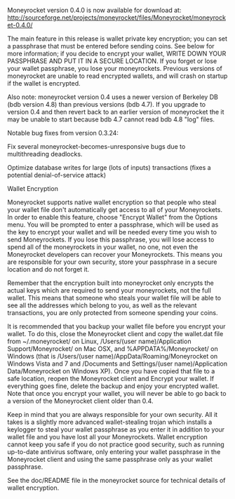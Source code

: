 Moneyrocket version 0.4.0 is now available for download at:
http://sourceforge.net/projects/moneyrocket/files/Moneyrocket/moneyrocket-0.4.0/

The main feature in this release is wallet private key encryption;
you can set a passphrase that must be entered before sending coins.
See below for more information; if you decide to encrypt your wallet,
WRITE DOWN YOUR PASSPHRASE AND PUT IT IN A SECURE LOCATION. If you
forget or lose your wallet passphrase, you lose your moneyrockets.
Previous versions of moneyrocket are unable to read encrypted wallets,
and will crash on startup if the wallet is encrypted.

Also note: moneyrocket version 0.4 uses a newer version of Berkeley DB
(bdb version 4.8) than previous versions (bdb 4.7). If you upgrade
to version 0.4 and then revert back to an earlier version of moneyrocket
the it may be unable to start because bdb 4.7 cannot read bdb 4.8
"log" files.


Notable bug fixes from version 0.3.24:

Fix several moneyrocket-becomes-unresponsive bugs due to multithreading
deadlocks.

Optimize database writes for large (lots of inputs) transactions
(fixes a potential denial-of-service attack)


Wallet Encryption

Moneyrocket supports native wallet encryption so that people who steal your
wallet file don't automatically get access to all of your Moneyrockets.
In order to enable this feature, choose "Encrypt Wallet" from the
Options menu.  You will be prompted to enter a passphrase, which
will be used as the key to encrypt your wallet and will be needed
every time you wish to send Moneyrockets.  If you lose this passphrase,
you will lose access to spend all of the moneyrockets in your wallet,
no one, not even the Moneyrocket developers can recover your Moneyrockets.
This means you are responsible for your own security, store your
passphrase in a secure location and do not forget it.

Remember that the encryption built into moneyrocket only encrypts the
actual keys which are required to send your moneyrockets, not the full
wallet.  This means that someone who steals your wallet file will
be able to see all the addresses which belong to you, as well as the
relevant transactions, you are only protected from someone spending
your coins.

It is recommended that you backup your wallet file before you
encrypt your wallet.  To do this, close the Moneyrocket client and
copy the wallet.dat file from ~/.moneyrocket/ on Linux, /Users/(user
name)/Application Support/Moneyrocket/ on Mac OSX, and %APPDATA%/Moneyrocket/
on Windows (that is /Users/(user name)/AppData/Roaming/Moneyrocket on
Windows Vista and 7 and /Documents and Settings/(user name)/Application
Data/Moneyrocket on Windows XP).  Once you have copied that file to a
safe location, reopen the Moneyrocket client and Encrypt your wallet.
If everything goes fine, delete the backup and enjoy your encrypted
wallet.  Note that once you encrypt your wallet, you will never be
able to go back to a version of the Moneyrocket client older than 0.4.

Keep in mind that you are always responsible for your own security.
All it takes is a slightly more advanced wallet-stealing trojan which
installs a keylogger to steal your wallet passphrase as you enter it
in addition to your wallet file and you have lost all your Moneyrockets.
Wallet encryption cannot keep you safe if you do not practice
good security, such as running up-to-date antivirus software, only
entering your wallet passphrase in the Moneyrocket client and using the
same passphrase only as your wallet passphrase.

See the doc/README file in the moneyrocket source for technical details
of wallet encryption.
